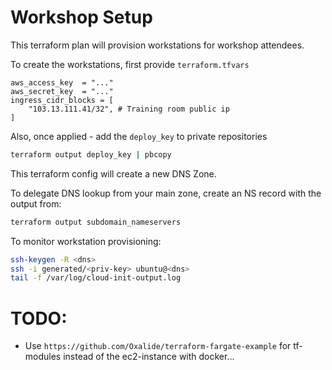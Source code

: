 # Workshop Setup

This terraform plan will provision workstations for workshop attendees.

To create the workstations, first provide `terraform.tfvars`

```hcl
aws_access_key  = "..."
aws_secret_key  = "..."
ingress_cidr_blocks = [
    "103.13.111.41/32", # Training room public ip
]
```

Also, once applied - add the `deploy_key` to private repositories

```bash
terraform output deploy_key | pbcopy
```

This terraform config will create a new DNS Zone.

To delegate DNS lookup from your main zone, create an NS record with the output
from:

```bash
terraform output subdomain_nameservers
```

To monitor workstation provisioning:

```bash
ssh-keygen -R <dns>
ssh -i generated/<priv-key> ubuntu@<dns>
tail -f /var/log/cloud-init-output.log
```

# TODO:

- Use `https://github.com/Oxalide/terraform-fargate-example` for tf-modules instead of the ec2-instance with docker...

